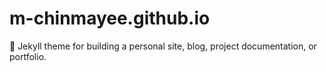 # m-chinmayee.github.io
:triangular_ruler: Jekyll theme for building a personal site, blog, project documentation, or portfolio.

